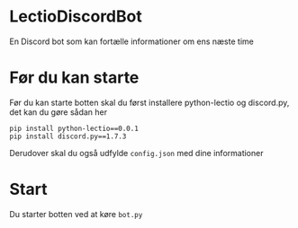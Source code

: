 # LectioDiscordBot
En Discord bot som kan fortælle informationer om ens næste time

# Før du kan starte
Før du kan starte botten skal du først installere python-lectio og discord.py, det kan du gøre sådan her
```
pip install python-lectio==0.0.1
pip install discord.py==1.7.3
```
Derudover skal du også udfylde ``config.json`` med dine informationer

# Start
Du starter botten ved at køre ``bot.py``

